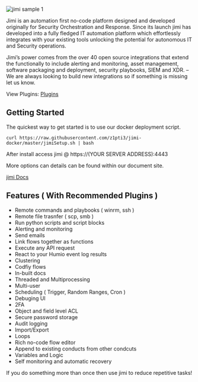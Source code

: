 
![jimi sample 1](https://user-images.githubusercontent.com/66521110/123510485-cf27b080-d673-11eb-9a41-0a82de0b8115.gif)

Jimi is an automation first no-code platform designed and developed originally for Security Orchestration and Response. Since its launch jimi has developed into a fully fledged IT automation platform which effortlessly integrates with your existing tools unlocking the potential for autonomous IT and Security operations.

Jimi’s power comes from the over 40 open source integrations that extend the functionally to include alerting and monitoring, asset management, software packaging and deployment, security playbooks, SIEM and XDR. – We are always looking to build new integrations so if something is missing let us know.

View Plugins: [Plugins](https://github.com/topics/jimiplugin)

## Getting Started

The quickest way to get started is to use our docker deployment script.

`curl https://raw.githubusercontent.com/z1pti3/jimi-docker/master/jimiSetup.sh | bash`

After install access jimi @ https://(YOUR SERVER ADDRESS):4443

More options can details can be found within our document site.

[jimi Docs](https://z1pti3.github.io/jimiDocs)

## Features ( With Recommended Plugins )
* Remote commands and playbooks ( winrm, ssh )
* Remote file trasnfer ( scp, smb )
* Run python scripts and script blocks
* Alerting and monitoring
* Send emails
* Link flows together as functions
* Execute any API request
* React to your Humio event log results
* Clustering
* Codfiy flows
* In-built docs 
* Threaded and Multiprocessing
* Multi-user
* Scheduling ( Trigger, Random Ranges, Cron )
* Debuging UI
* 2FA
* Object and field level ACL
* Secure password storage
* Audit logging
* Import/Export
* Loops
* Rich no-code flow editor
* Append to existing conducts from other condcuts
* Variables and Logic
* Self monitoring and automatic recovery

If you do something more than once then use jimi to reduce repetitive tasks!
